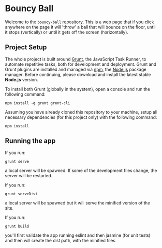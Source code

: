 Bouncy Ball
===========================

Welcome to the `bouncy-ball` repository.
This is a web page that if you click anywhere on the page it will 'throw' a ball that will bounce on the floor, until it stops (vertically) or until it gets off the screen (horizontally).

## Project Setup

The whole project is built around [Grunt](http://gruntjs.com/), the JavaScript Task Runner, to automate repetitive tasks, both for development and deployment. Grunt and Grunt plugins are installed and managed via [npm](https://www.npmjs.org/), the [Node.js](http://nodejs.org/) package manager. Before continuing, please download and install the latest stable **Node.js** version.

To install both Grunt (globally in the system), open a console and run the following command:

    npm install -g grunt grunt-cli

Assuming you have already cloned this repository to your machine, setup all necessary dependencies (for this project only) with the following command:

    npm install

## Running the app

If you run:
 
    grunt serve
 
a local server will be spawned. If some of the development files change, the server will be restarted.

If you run:
 
    grunt serveDist
    
a local server will be spawned but it will serve the minified version of the site.

If you run:
 
    grunt build
    
you'll first validate the app running eslint and then jasmine (for unit tests) and then will create the dist path, with the minified files.